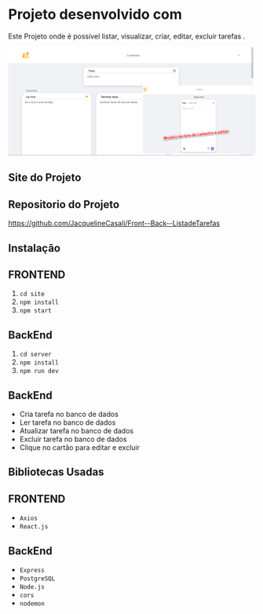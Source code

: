 # Projeto desenvolvido com

Este Projeto onde é possivel listar, visualizar, criar, editar, excluir tarefas .

 <p align="center">
  <img src="./site/src/assets/image.png" width="600px">
</p>

  <!-- <iframe width="560" height="315" src="./pet/public/Video_2023-06-15_210440.gif" frameborder="0" allow="accelerometer; autoplay; encrypted-media; gyroscope; picture-in-picture" allowfullscreen></iframe> -->

## Site do Projeto



## Repositorio do Projeto

https://github.com/JacquelineCasali/Front--Back--ListadeTarefas

## Instalação

## FRONTEND

1. `cd site`
2. `npm install`
3. `npm start`

## BackEnd

1. `cd server`
2. `npm install`
3. `npm run dev`

## BackEnd

- Cria tarefa no banco de dados
- Ler tarefa no banco de dados
- Atualizar tarefa no banco de dados
- Excluir tarefa no banco de dados
- Clique no cartão para editar e excluir

## Bibliotecas Usadas

## FRONTEND
- `Axios`
- `React.js`


## BackEnd

- `Express`
- `PostgreSQL`
- `Node.js`
- `cors `
- `nodemon`

